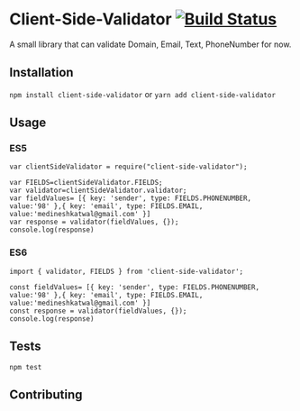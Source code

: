 Client-Side-Validator [![Build Status](https://travis-ci.org/k2glyph/Validator.svg?branch=master)](https://travis-ci.org/k2glyph/Validator)
======================

A small library that can validate Domain, Email, Text, PhoneNumber for now.
## Installation
`npm install client-side-validator`
or 
`yarn add client-side-validator`
## Usage

### ES5
```
var clientSideValidator = require("client-side-validator");

var FIELDS=clientSideValidator.FIELDS;
var validator=clientSideValidator.validator;
var fieldValues= [{ key: 'sender', type: FIELDS.PHONENUMBER, value:'98' },{ key: 'email', type: FIELDS.EMAIL, value:'medineshkatwal@gmail.com' }]
var response = validator(fieldValues, {});
console.log(response)
```
### ES6
```
import { validator, FIELDS } from 'client-side-validator';

const fieldValues= [{ key: 'sender', type: FIELDS.PHONENUMBER, value:'98' },{ key: 'email', type: FIELDS.EMAIL, value:'medineshkatwal@gmail.com' }]
const response = validator(fieldValues, {});
console.log(response)
```

## Tests

  `npm test`

## Contributing

